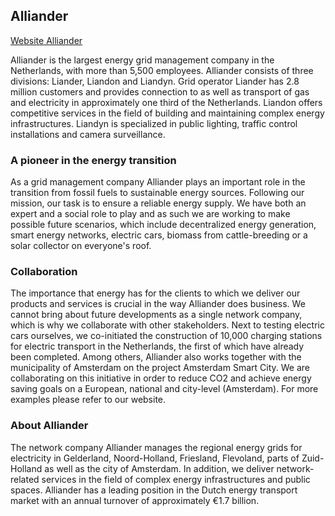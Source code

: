 ## Alliander

[Website Alliander](http://www.alliander.com)

Alliander is the largest energy grid management company in the Netherlands, with more than 5,500 employees. Alliander consists of three divisions: Liander, Liandon and Liandyn. Grid operator Liander has 2.8 million customers and provides connection to as well as transport of gas and electricity in approximately one third of the Netherlands. Liandon offers competitive services in the field of building and maintaining complex energy infrastructures. Liandyn is specialized in public lighting, traffic control installations and camera surveillance.

### A pioneer in the energy transition
As a grid management company Alliander plays an important role in the transition from fossil fuels to sustainable energy sources. Following our mission, our task is to ensure a reliable energy supply. We have both an expert and a social role to play and as such we are working to make possible future scenarios, which include decentralized energy generation, smart energy networks, electric cars, biomass from cattle-breeding or a solar collector on everyone's roof.

### Collaboration
The importance that energy has for the clients to which we deliver our products and services is crucial in the way Alliander does business. We cannot bring about future developments as a single network company, which is why we collaborate with other stakeholders. Next to testing electric cars ourselves, we co-initiated the construction of 10,000 charging stations for electric transport in the Netherlands, the first of which have already been completed. Among others, Alliander also works together with the municipality of Amsterdam on the project Amsterdam Smart City. We are collaborating on this initiative in order to reduce CO2 and achieve energy saving goals on a European, national and city-level (Amsterdam). For more examples please refer to our website.

### About Alliander
The network company Alliander manages the regional energy grids for electricity in Gelderland, Noord-Holland, Friesland, Flevoland, parts of Zuid-Holland as well as the city of Amsterdam. In addition, we deliver network-related services in the field of complex energy infrastructures and public spaces. Alliander has a leading position in the Dutch energy transport market with an annual turnover of approximately €1.7 billion.